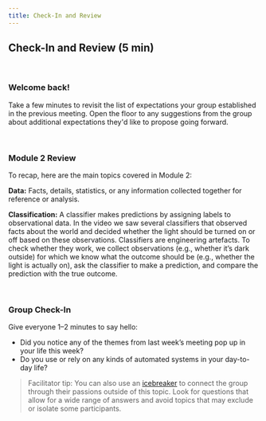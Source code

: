 ```yaml
---
title: Check-In and Review
---
```


## Check-In and Review (5 min)

<br>

### Welcome back!

Take a few minutes to revisit the list of expectations your group established in the previous meeting. Open the floor to any suggestions from the group about additional expectations they'd like to propose going forward.

<br>

### Module 2 Review 

To recap, here are the main topics covered in Module 2:

**Data:** Facts, details, statistics, or any information collected together for reference or analysis.

**Classification:** A classifier makes predictions by assigning labels to observational data. In the video we saw several classifiers that observed facts about the world and decided whether the light should be turned on or off based on these observations. Classifiers are engineering artefacts. To check whether they work, we collect observations (e.g., whether it’s dark outside) for which we know what the outcome should be (e.g., whether the light is actually on), ask the classifier to make a prediction, and compare the prediction with the true outcome. 

<br>

### Group Check-In

Give everyone 1–2 minutes to say hello:
* Did you notice any of the themes from last week’s meeting pop up in your life this week? 
* Do you use or rely on any kinds of automated systems in your day-to-day life?

> Facilitator tip: You can also use an [icebreaker](https://museumhack.com/list-icebreakers-questions/) to connect the group through their passions outside of this topic. Look for questions that allow for a wide range of answers and avoid topics that may exclude or isolate some participants.

